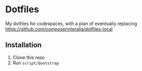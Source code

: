 # Dotfiles

My dotfiles for codespaces, with a plan of eventually replacing
https://github.com/composerinteralia/dotfiles-local

## Installation

1. Clone this repo
2. Run `script/bootstrap`
